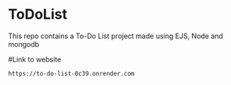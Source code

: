 # ToDoList
This repo contains a To-Do List project made using EJS, Node and mongodb

#Link to website
```
https://to-do-list-0c39.onrender.com
```

